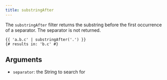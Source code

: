 ```yaml
---
title: substringAfter
---
```


The `substringAfter` filter returns the  substring before the first occurrence of a separator. The separator is not returned.
```twig
{{ 'a.b.c' | substringAfter('.') }}
{# results in: 'b.c' #}
```

## Arguments
- `separator`: the String to search for
